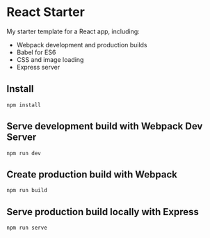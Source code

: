 # React Starter

My starter template for a React app, including:

* Webpack development and production builds
* Babel for ES6
* CSS and image loading
* Express server

## Install

`npm install`

## Serve development build with Webpack Dev Server

`npm run dev`

## Create production build with Webpack

`npm run build`

## Serve production build locally with Express

`npm run serve`